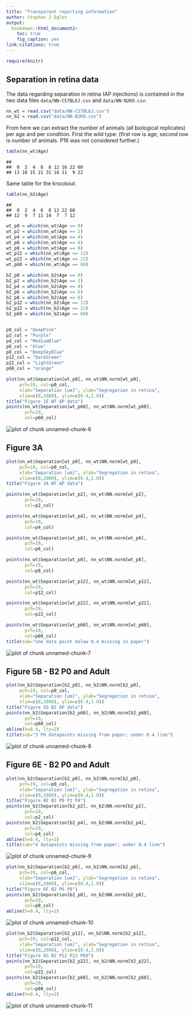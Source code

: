 ```yaml
---
title: "Transparent reporting information"
author: Stephen J Eglen
output: 
  bookdown::html_document2: 
    toc: true
    fig_caption: yes
link-citations: true
---
```




```r
require(knitr)
```

## Separation in retina data

The data regarding separation in retina (AP injections) is contained
in the two data files `data/NN-C57BL6J.csv` and `data/NN-N2KO.csv`:


```r
nn_wt = read.csv("data/NN-C57BL6J.csv")
nn_b2 = read.csv("data/NN-B2KO.csv")
```

From here we can extract the number of animals (all biological
replicates) per age and per condition.  First the wild type: (first
row is age, second row is number of animals.  P16 was not considered
further.)


```r
table(nn_wt$Age)
```

```
## 
##  0  2  4  6  8 12 16 22 60 
## 13 18 15 21 31 18 11  9 22
```

Same table for the knockout.


```r
table(nn_b2$Age)
```

```
## 
##  0  2  4  6  8 12 22 60 
## 12  9  7 11 14  7  7 12
```


```r
wt_p0 = which(nn_wt$Age == 0)
wt_p2 = which(nn_wt$Age == 2)
wt_p4 = which(nn_wt$Age == 4)
wt_p6 = which(nn_wt$Age == 6)
wt_p8 = which(nn_wt$Age == 8)
wt_p12 = which(nn_wt$Age == 12)
wt_p22 = which(nn_wt$Age == 22)
wt_p60 = which(nn_wt$Age == 60)

b2_p0 = which(nn_b2$Age == 0)
b2_p2 = which(nn_b2$Age == 2)
b2_p4 = which(nn_b2$Age == 4)
b2_p6 = which(nn_b2$Age == 6)
b2_p8 = which(nn_b2$Age == 8)
b2_p12 = which(nn_b2$Age == 12)
b2_p22 = which(nn_b2$Age == 22)
b2_p60 = which(nn_b2$Age == 60)


p0_col = "DeepPink"
p2_col = "Purple"
p4_col = "MediumBlue"
p6_col = "blue"
p8_col = "DeepSkyBlue"
p12_col = "DarkGreen"
p22_col = "LightGreen"
p60_col = "orange"
```



```r
plot(nn_wt$Separation[wt_p0], nn_wt$NN.norm[wt_p0],
     pch=19, col=p0_col,
     xlab="Separation [um]", ylab="Segregation in retina",
     xlim=c(0,2000), ylim=c(0.4,1.0))
title("Figure 1E WT AP data")
points(nn_wt$Separation[wt_p60], nn_wt$NN.norm[wt_p60],
       pch=19,
       col=p60_col)
```

![plot of chunk unnamed-chunk-6](figure/unnamed-chunk-6-1.png)

## Figure 3A


```r
plot(nn_wt$Separation[wt_p0], nn_wt$NN.norm[wt_p0],
     pch=19, col=p0_col,
     xlab="Separation [um]", ylab="Segregation in retina",
     xlim=c(0,2000), ylim=c(0.4,1.0))
title("Figure 3A WT AP data")

points(nn_wt$Separation[wt_p2], nn_wt$NN.norm[wt_p2],
       pch=19,
       col=p2_col)

points(nn_wt$Separation[wt_p4], nn_wt$NN.norm[wt_p4],
       pch=19,
       col=p4_col)

points(nn_wt$Separation[wt_p6], nn_wt$NN.norm[wt_p6],
       pch=19,
       col=p6_col)

points(nn_wt$Separation[wt_p8], nn_wt$NN.norm[wt_p8],
       pch=19,
       col=p8_col)

points(nn_wt$Separation[wt_p12], nn_wt$NN.norm[wt_p12],
       pch=19,
       col=p12_col)

points(nn_wt$Separation[wt_p22], nn_wt$NN.norm[wt_p22],
       pch=19,
       col=p22_col)

points(nn_wt$Separation[wt_p60], nn_wt$NN.norm[wt_p60],
       pch=19,
       col=p60_col)
title(sub="one data point below 0.4 missing in paper")
```

![plot of chunk unnamed-chunk-7](figure/unnamed-chunk-7-1.png)



## Figure 5B - B2 P0 and Adult 


```r
plot(nn_b2$Separation[b2_p0], nn_b2$NN.norm[b2_p0],
     pch=19, col=p0_col,
     xlab="Separation [um]", ylab="Segregation in retina",
     xlim=c(0,2000), ylim=c(0.4,1.0))
title("Figure 5D B2 AP data")
points(nn_b2$Separation[b2_p60], nn_b2$NN.norm[b2_p60],
       pch=19,
       col=p60_col)
abline(h=0.4, lty=2)
title(sub="3 P0 datapoints missing from paper; under 0.4 line")
```

![plot of chunk unnamed-chunk-8](figure/unnamed-chunk-8-1.png)



## Figure 6E - B2 P0 and Adult 


```r
plot(nn_b2$Separation[b2_p0], nn_b2$NN.norm[b2_p0],
     pch=19, col=p0_col,
     xlab="Separation [um]", ylab="Segregation in retina",
     xlim=c(0,2000), ylim=c(0.4,1.0))
title("Figure 6E B2 P0 P2 P4")
points(nn_b2$Separation[b2_p2], nn_b2$NN.norm[b2_p2],
       pch=19,
       col=p2_col)
points(nn_b2$Separation[b2_p4], nn_b2$NN.norm[b2_p4],
       pch=19,
       col=p4_col)
abline(h=0.4, lty=2)
title(sub="4 datapoints missing from paper; under 0.4 line")
```

![plot of chunk unnamed-chunk-9](figure/unnamed-chunk-9-1.png)



```r
plot(nn_b2$Separation[b2_p6], nn_b2$NN.norm[b2_p6],
     pch=19, col=p6_col,
     xlab="Separation [um]", ylab="Segregation in retina",
     xlim=c(0,2000), ylim=c(0.4,1.0))
title("Figure 6F B2 P6 P8")
points(nn_b2$Separation[b2_p8], nn_b2$NN.norm[b2_p8],
       pch=19,
       col=p8_col)
abline(h=0.4, lty=2)
```

![plot of chunk unnamed-chunk-10](figure/unnamed-chunk-10-1.png)


```r
plot(nn_b2$Separation[b2_p12], nn_b2$NN.norm[b2_p12],
     pch=19, col=p12_col,
     xlab="Separation [um]", ylab="Segregation in retina",
     xlim=c(0,2000), ylim=c(0.4,1.0))
title("Figure 6G B2 P12 P22 P60")
points(nn_b2$Separation[b2_p22], nn_b2$NN.norm[b2_p22],
       pch=19,
       col=p22_col)
points(nn_b2$Separation[b2_p60], nn_b2$NN.norm[b2_p60],
       pch=19,
       col=p60_col)
abline(h=0.4, lty=2)
```

![plot of chunk unnamed-chunk-11](figure/unnamed-chunk-11-1.png)

<!-- knit("methods.Rmd") -->
